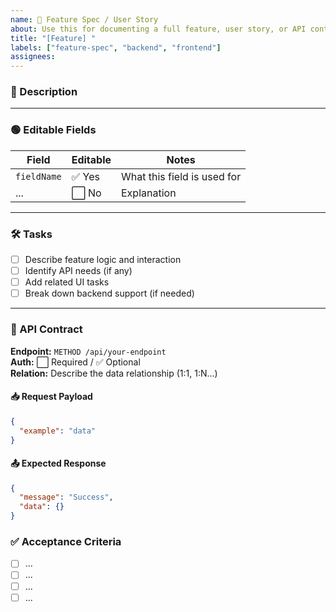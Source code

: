 ```yaml
---
name: 📘 Feature Spec / User Story
about: Use this for documenting a full feature, user story, or API contract.
title: "[Feature] "
labels: ["feature-spec", "backend", "frontend"]
assignees:
---
```


### 🎯 Description

<!-- What is this feature? Why do we need it? What problem does it solve? -->

---

### 🟢 Editable Fields

| Field       | Editable | Notes                       |
| ----------- | -------- | --------------------------- |
| `fieldName` | ✅ Yes   | What this field is used for |
| ...         | ⬜ No    | Explanation                 |

---

### 🛠 Tasks

- [ ] Describe feature logic and interaction
- [ ] Identify API needs (if any)
- [ ] Add related UI tasks
- [ ] Break down backend support (if needed)

---

### 📡 API Contract

**Endpoint:** `METHOD /api/your-endpoint`  
**Auth:** ⬜ Required / ✅ Optional  
**Relation:** Describe the data relationship (1:1, 1:N...)

#### 📥 Request Payload

```json
{
  "example": "data"
}
```

#### 📤 Expected Response

```json
{
  "message": "Success",
  "data": {}
}
```

### ✅ Acceptance Criteria

- [ ] ...
- [ ] ...
- [ ] ...
- [ ] ...
